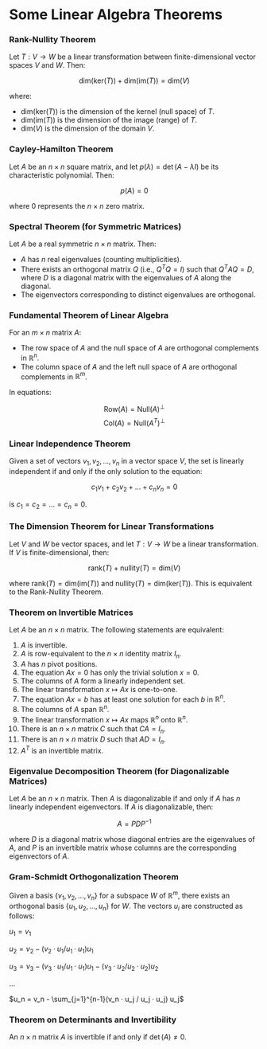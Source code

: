 # Some Linear Algebra Theorems

### Rank-Nullity Theorem

Let $T: V \rightarrow W$ be a linear transformation between finite-dimensional vector spaces $V$ and $W$. Then:

$$ \text{dim}(\text{ker}(T)) + \text{dim}(\text{im}(T)) = \text{dim}(V) $$

where:
* $\text{dim}(\text{ker}(T))$ is the dimension of the kernel (null space) of $T$.
* $\text{dim}(\text{im}(T))$ is the dimension of the image (range) of $T$.
* $\text{dim}(V)$ is the dimension of the domain $V$.

### Cayley-Hamilton Theorem

Let $A$ be an $n \times n$ square matrix, and let $p(\lambda) = \det(A - \lambda I)$ be its characteristic polynomial. Then:

$$ p(A) = 0 $$

where $0$ represents the $n \times n$ zero matrix.

### Spectral Theorem (for Symmetric Matrices)

Let $A$ be a real symmetric $n \times n$ matrix. Then:

* $A$ has $n$ real eigenvalues (counting multiplicities).
* There exists an orthogonal matrix $Q$ (i.e., $Q^T Q = I$) such that $Q^T A Q = D$, where $D$ is a diagonal matrix with the eigenvalues of $A$ along the diagonal.
* The eigenvectors corresponding to distinct eigenvalues are orthogonal.

### Fundamental Theorem of Linear Algebra

For an $m \times n$ matrix $A$:

* The row space of $A$ and the null space of $A$ are orthogonal complements in $\mathbb{R}^n$.
* The column space of $A$ and the left null space of $A$ are orthogonal complements in $\mathbb{R}^m$.

In equations:

$$ \text{Row}(A) = \text{Null}(A)^\perp $$
$$ \text{Col}(A) = \text{Null}(A^T)^\perp $$

### Linear Independence Theorem

Given a set of vectors $v_1, v_2, ..., v_n$ in a vector space $V$, the set is linearly independent if and only if the only solution to the equation:

$$c_1v_1 + c_2v_2 + ... + c_nv_n = 0$$

is $c_1 = c_2 = ... = c_n = 0$.

### The Dimension Theorem for Linear Transformations

Let $V$ and $W$ be vector spaces, and let $T: V \rightarrow W$ be a linear transformation. If $V$ is finite-dimensional, then:

$$ \text{rank}(T) + \text{nullity}(T) = \text{dim}(V) $$

where $\text{rank}(T) = \text{dim}(\text{im}(T))$ and $\text{nullity}(T) = \text{dim}(\text{ker}(T))$. This is equivalent to the Rank-Nullity Theorem.

### Theorem on Invertible Matrices

Let $A$ be an $n \times n$ matrix. The following statements are equivalent:

1.  $A$ is invertible.
2.  $A$ is row-equivalent to the $n \times n$ identity matrix $I_n$.
3.  $A$ has $n$ pivot positions.
4.  The equation $Ax = 0$ has only the trivial solution $x = 0$.
5.  The columns of $A$ form a linearly independent set.
6.  The linear transformation $x \mapsto Ax$ is one-to-one.
7.  The equation $Ax = b$ has at least one solution for each $b$ in $\mathbb{R}^n$.
8.  The columns of $A$ span $\mathbb{R}^n$.
9.  The linear transformation $x \mapsto Ax$ maps $\mathbb{R}^n$ onto $\mathbb{R}^n$.
10. There is an $n \times n$ matrix $C$ such that $CA = I_n$.
11. There is an $n \times n$ matrix $D$ such that $AD = I_n$.
12. $A^T$ is an invertible matrix.

### Eigenvalue Decomposition Theorem (for Diagonalizable Matrices)

Let $A$ be an $n \times n$ matrix. Then $A$ is diagonalizable if and only if $A$ has $n$ linearly independent eigenvectors. If $A$ is diagonalizable, then:

$$ A = PDP^{-1} $$

where $D$ is a diagonal matrix whose diagonal entries are the eigenvalues of $A$, and $P$ is an invertible matrix whose columns are the corresponding eigenvectors of $A$.

### Gram-Schmidt Orthogonalization Theorem

Given a basis $\{v_1, v_2, ..., v_n\}$ for a subspace $W$ of $\mathbb{R}^m$, there exists an orthogonal basis $\{u_1, u_2, ..., u_n\}$ for $W$. The vectors $u_i$ are constructed as follows:


$u_1 = v_1$

$u_2 = v_2 - (v_2 · u_1 / u_1 · u_1) u_1$

$u_3 = v_3 - (v_3 · u_1 / u_1 · u_1) u_1 - (v_3 · u_2 / u_2 · u_2) u_2$

$...$

$u_n = v_n - \sum_{j=1}^{n-1}(v_n · u_j / u_j · u_j) u_j$


### Theorem on Determinants and Invertibility

An $n \times n$ matrix $A$ is invertible if and only if $\det(A) \neq 0$.
